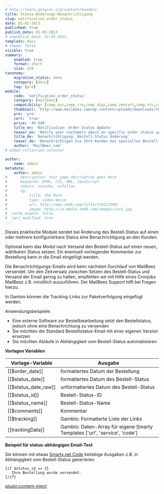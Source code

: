 ```yaml
---
# http://learn.getgrav.org/content/headers
title: Status-Änderungs-Benachrichtigung
slug: notification_order_status
date: 01-03-2013
published: true
publish_date: 01-03-2013
# unpublish_date: 01-03-2013
template: docs
# theme: false
visible: true
summary:
    enabled: true
    format: short
    size: 128
taxonomy:
    migration_status: done
    category: [docs]
    tag: [pro]
module:
    code: 'notification_order_status'
    category: [mailbeez]
    compatiblity: [comp_osc,comp_cre,comp_digi,comp_zencart,comp_xtc,comp_xtcm2,comp_gambio,comp_saas]
    thumbnail: 'http://www.mailbeez.com/wp-content/uploads/downloads/thumbnails/2013/03/icon_32.png'
    pro: 'pro'
    cert: 'true'
    price: '49 EUR'
    title_en: 'Notification: Order Status Update'
    teaser_en: 'Notify your customers about an specific order status update, e.g. to send a delivery tracking link'
    title_de: 'Benachrichtigung: Bestell-Status Änderung'
    teaser_de: 'Benachrichtigen Sie Ihre Kunden bei speziellen Bestell-Status Änderungen, z.B. um einen Link zur Paket-Verfolgung zu schicken'
    author: 'MailBeez.com'
# added collection selector

author:
    name: admin
metadata:
    author: admin
#      description: Your page description goes here
#      keywords: HTML, CSS, XML, JavaScript
#      robots: noindex, nofollow
#      og:
#          title: The Rock
#          type: video.movie
#          url: http://www.imdb.com/title/tt0117500/
#          image: http://ia.media-imdb.com/images/rock.jpg
#  cache_enable: false
#  last_modified: true
---
```


Dieses praktische Module sendet bei Änderung des Bestell-Status auf einen oder mehrere konfigurierbare Status eine Benachrichtigung an den Kunden.

Optional kann das Modul nach Versand den Bestell-Status auf einen neuen, wählbaren Status setzen. Ein eventuell vorliegender Kommentar zur Bestellung kann in die Email eingefügt werden.

Die Benachrichtigungs-Emails wird beim nächsten Durchlauf von MailBeez versendet. Um den Zeitversatz zwischen Setzen des Bestell-Status und Versand der Email gering zu halten, empfehlen wir mit Hilfe eines Cronjobs MailBeez z.B. minütlich auszuführen. Der MailBeez Support hilft bei Fragen hierzu.

In Gambio können die Tracking-Links zur Paketverfolgung eingefügt werden.

Anwendungsbeispiele:

- Eine externe Software zur Bestellbearbeitung setzt den Bestellstatus, jedoch ohne eine Benachrichtung zu versenden
- Sie möchten die Standard Bestelltstatus-Email mit einer eigenen Version ersetzen
- Sie möchten Abläufe in Abhängigkeit vom Bestell-Status automatisieren

**Vorlagen Variablen**


| Vorlage-Variable   | Ausgabe                                 |
|--------------------|-----------------------------------------|
| [[$order_date]]      | formatiertes Datum der Bestellung   |
| [[$status_date]]     | formatiertes Datum des Bestell-Status   |
| [[$status_date_raw]] | unformatiertes Datum des Bestell-Status |
| [[$status_id]]       | Bestell-Status-ID                       |
| [[$status_name]]     | Bestell-Status-Name                     |
| [[$comments]]        | Kommentar                               |
| [[$tracking]]        | Gambio: Formatierte Liste der Links     |
| [[trackingData]]     | Gambio: Daten-Array für eigene Smarty Templates ['url', 'service', 'code'] |

**Beispiel für status-abhängigen Email-Text**

Sie können mit etwas [Smarty.net Code](http://www.smarty.net/docs/en/language.function.if.tpl) beliebige Ausgaben z.B. in Abhängigkeit vom Bestell-Status generieren:

    {if $status_id == 3}
       Ihre Bestellung wurde versendet.
    {/if}



[plugin:content-inject](/content_blocks/pro_responsive_template)
